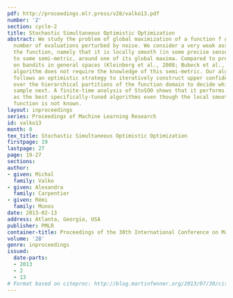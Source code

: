 ```yaml
---
pdf: http://proceedings.mlr.press/v28/valko13.pdf
number: '2'
section: cycle-2
title: Stochastic Simultaneous Optimistic Optimization
abstract: We study the problem of global maximization of a function f given a finite
  number of evaluations perturbed by noise. We consider a very weak assumption on
  the function, namely that it is locally smooth (in some precise sense) with respect
  to some semi-metric, around one of its global maxima. Compared to previous works
  on bandits in general spaces (Kleinberg et al., 2008; Bubeck et al., 2011a) our
  algorithm does not require the knowledge of this semi-metric. Our algorithm, StoSOO,
  follows an optimistic strategy to iteratively construct upper confidence bounds
  over the hierarchical partitions of the function domain to decide which point to
  sample next. A finite-time analysis of StoSOO shows that it performs almost as well
  as the best specifically-tuned algorithms even though the local smoothness of the
  function is not known.
layout: inproceedings
series: Proceedings of Machine Learning Research
id: valko13
month: 0
tex_title: Stochastic Simultaneous Optimistic Optimization
firstpage: 19
lastpage: 27
page: 19-27
sections: 
author:
- given: Michal
  family: Valko
- given: Alexandra
  family: Carpentier
- given: Rémi
  family: Munos
date: 2013-02-13
address: Atlanta, Georgia, USA
publisher: PMLR
container-title: Proceedings of the 30th International Conference on Machine Learning
volume: '28'
genre: inproceedings
issued:
  date-parts:
  - 2013
  - 2
  - 13
# Format based on citeproc: http://blog.martinfenner.org/2013/07/30/citeproc-yaml-for-bibliographies/
---
```

